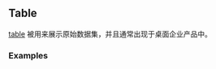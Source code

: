 ## Table

[table](https://material.google.com/components/data-tables.html) 被用来展示原始数据集，并且通常出现于桌面企业产品中。

### Examples

